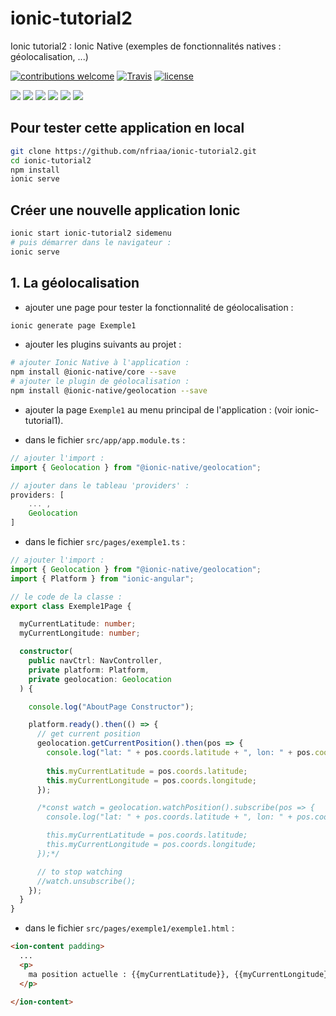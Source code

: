 # ionic-tutorial2

Ionic tutorial2 : Ionic Native (exemples de fonctionnalités natives : géolocalisation, ...)

[![contributions welcome](https://img.shields.io/badge/contributions-welcome-orange.svg?style=flat)](https://github.com/nfriaa/ionic-tutorial2/issues) [![Travis](https://img.shields.io/travis/rust-lang/rust.svg)](https://github.com/nfriaa/ionic-tutorial2) [![license](https://img.shields.io/github/license/mashape/apistatus.svg)](https://github.com/nfriaa/ionic-tutorial2/blob/master/LICENSE)

![](https://img.shields.io/badge/node-8-red.svg)
![](https://img.shields.io/badge/npm-5-blue.svg)
![](https://img.shields.io/badge/ionic-3-ff69b4.svg)
![](https://img.shields.io/badge/angular-5-orange.svg)
![](https://img.shields.io/badge/typescript-latest-green.svg)
![](https://img.shields.io/badge/editor-vscode-yellow.svg)

## Pour tester cette application en local
```sh
git clone https://github.com/nfriaa/ionic-tutorial2.git
cd ionic-tutorial2
npm install
ionic serve
```

## Créer une nouvelle application Ionic
```sh
ionic start ionic-tutorial2 sidemenu
# puis démarrer dans le navigateur :
ionic serve
```

## 1. La géolocalisation
- ajouter une page pour tester la fonctionnalité de géolocalisation :
```sh
ionic generate page Exemple1
```

- ajouter les plugins suivants au projet :
```sh
# ajouter Ionic Native à l'application :
npm install @ionic-native/core --save
# ajouter le plugin de géolocalisation :
npm install @ionic-native/geolocation --save
```

- ajouter la page `Exemple1` au menu principal de l'application : (voir ionic-tutorial1).

- dans le fichier `src/app/app.module.ts` :
```ts
// ajouter l'import :
import { Geolocation } from "@ionic-native/geolocation";

// ajouter dans le tableau 'providers' :
providers: [
    ... ,
    Geolocation
]
```

- dans le fichier `src/pages/exemple1.ts` :
```ts
// ajouter l'import :
import { Geolocation } from "@ionic-native/geolocation";
import { Platform } from "ionic-angular";

// le code de la classe : 
export class Exemple1Page {

  myCurrentLatitude: number;
  myCurrentLongitude: number;

  constructor(
    public navCtrl: NavController,
    private platform: Platform,
    private geolocation: Geolocation
  ) {

    console.log("AboutPage Constructor");

    platform.ready().then(() => {
      // get current position
      geolocation.getCurrentPosition().then(pos => {
        console.log("lat: " + pos.coords.latitude + ", lon: " + pos.coords.longitude );
        
        this.myCurrentLatitude = pos.coords.latitude;
        this.myCurrentLongitude = pos.coords.longitude;
      });

      /*const watch = geolocation.watchPosition().subscribe(pos => {
        console.log("lat: " + pos.coords.latitude + ", lon: " + pos.coords.longitude);

        this.myCurrentLatitude = pos.coords.latitude;
        this.myCurrentLongitude = pos.coords.longitude;
      });*/

      // to stop watching
      //watch.unsubscribe();
    });
  }
}
```

- dans le fichier `src/pages/exemple1/exemple1.html` :
```html
<ion-content padding>
  ...
  <p>
    ma position actuelle : {{myCurrentLatitude}}, {{myCurrentLongitude}}
  </p>
  
</ion-content>
```